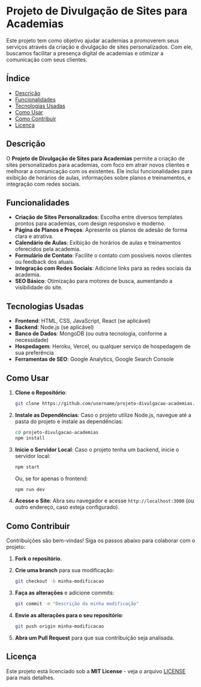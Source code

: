 # Projeto de Divulgação de Sites para Academias

Este projeto tem como objetivo ajudar academias a promoverem seus serviços através da criação e divulgação de sites personalizados. Com ele, buscamos facilitar a presença digital de academias e otimizar a comunicação com seus clientes.

## Índice

* [Descrição](#descrição)
* [Funcionalidades](#funcionalidades)
* [Tecnologias Usadas](#tecnologias-usadas)
* [Como Usar](#como-usar)
* [Como Contribuir](#como-contribuir)
* [Licença](#licença)

## Descrição

O **Projeto de Divulgação de Sites para Academias** permite a criação de sites personalizados para academias, com foco em atrair novos clientes e melhorar a comunicação com os existentes. Ele inclui funcionalidades para exibição de horários de aulas, informações sobre planos e treinamentos, e integração com redes sociais.

## Funcionalidades

* **Criação de Sites Personalizados**: Escolha entre diversos templates prontos para academias, com design responsivo e moderno.
* **Página de Planos e Preços**: Apresente os planos de adesão de forma clara e atrativa.
* **Calendário de Aulas**: Exibição de horários de aulas e treinamentos oferecidos pela academia.
* **Formulário de Contato**: Facilite o contato com possíveis novos clientes ou feedback dos atuais.
* **Integração com Redes Sociais**: Adicione links para as redes sociais da academia.
* **SEO Básico**: Otimização para motores de busca, aumentando a visibilidade do site.

## Tecnologias Usadas

* **Frontend**: HTML, CSS, JavaScript, React (se aplicável)
* **Backend**: Node.js (se aplicável)
* **Banco de Dados**: MongoDB (ou outra tecnologia, conforme a necessidade)
* **Hospedagem**: Heroku, Vercel, ou qualquer serviço de hospedagem de sua preferência
* **Ferramentas de SEO**: Google Analytics, Google Search Console

## Como Usar

1. **Clone o Repositório**:

   ```bash
   git clone https://github.com/username/projeto-divulgacao-academias.git
   ```

2. **Instale as Dependências**:
   Caso o projeto utilize Node.js, navegue até a pasta do projeto e instale as dependências:

   ```bash
   cd projeto-divulgacao-academias
   npm install
   ```

3. **Inicie o Servidor Local**:
   Caso o projeto tenha um backend, inicie o servidor local:

   ```bash
   npm start
   ```

   Ou, se for apenas o frontend:

   ```bash
   npm run dev
   ```

4. **Acesse o Site**:
   Abra seu navegador e acesse `http://localhost:3000` (ou outro endereço, caso esteja configurado).

## Como Contribuir

Contribuições são bem-vindas! Siga os passos abaixo para colaborar com o projeto:

1. **Fork o repositório**.
2. **Crie uma branch** para sua modificação:

   ```bash
   git checkout -b minha-modificacao
   ```
3. **Faça as alterações** e adicione commits:

   ```bash
   git commit -m "Descrição da minha modificação"
   ```
4. **Envie as alterações para o seu repositório**:

   ```bash
   git push origin minha-modificacao
   ```
5. **Abra um Pull Request** para que sua contribuição seja analisada.

## Licença

Este projeto está licenciado sob a **MIT License** - veja o arquivo [LICENSE](LICENSE) para mais detalhes.
